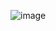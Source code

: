 ![image](https://user-images.githubusercontent.com/73220561/202886159-2b3dc093-6819-48aa-8e74-69647c5dc27f.png)
